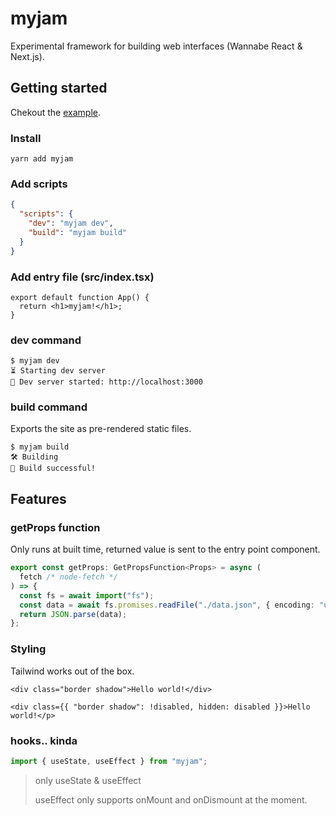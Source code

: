 # myjam

Experimental framework for building web interfaces (Wannabe React & Next.js).

## Getting started

Chekout the [example](packages/example/).

### Install

```console
yarn add myjam
```

### Add scripts

```json
{
  "scripts": {
    "dev": "myjam dev",
    "build": "myjam build"
  }
}
```

### Add entry file (src/index.tsx)

```tsx
export default function App() {
  return <h1>myjam!</h1>;
}
```

### **dev** command

```console
$ myjam dev
⏳ Starting dev server
🎉 Dev server started: http://localhost:3000
```

### **build** command

Exports the site as pre-rendered static files.

```console
$ myjam build
🛠️ Building
🎉 Build successful!
```

## Features

### **getProps** function

Only runs at built time, returned value is sent to the entry point component.

```typescript
export const getProps: GetPropsFunction<Props> = async (
  fetch /* node-fetch */
) => {
  const fs = await import("fs");
  const data = await fs.promises.readFile("./data.json", { encoding: "utf-8" });
  return JSON.parse(data);
};
```

### Styling

Tailwind works out of the box.

```tsx
<div class="border shadow">Hello world!</div>
```

```tsx
<div class={{ "border shadow": !disabled, hidden: disabled }}>Hello world!</p>
```

### hooks.. kinda

```typescript
import { useState, useEffect } from "myjam";
```

> only useState & useEffect
>
> useEffect only supports onMount and onDismount at the moment.

